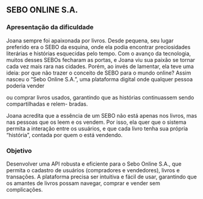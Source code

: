 ## SEBO ONLINE S.A.

### Apresentação da dificuldade
Joana sempre foi apaixonada por livros. Desde pequena, seu lugar preferido era o SEBO da esquina,
onde ela podia encontrar preciosidades literárias e histórias esquecidas pelo tempo. Com o avanço da
tecnologia, muitos desses SEBOs fecharam as portas, e Joana viu sua paixão se tornar cada vez mais
rara nas cidades. Porém, ao invés de lamentar, ela teve uma ideia: por que não trazer o conceito de
SEBO para o mundo online?
Assim nasceu o “Sebo Online S.A.”, uma plataforma digital onde qualquer pessoa poderia vender

ou comprar livros usados, garantindo que as histórias continuassem sendo compartilhadas e relem-
bradas.

Joana acredita que a essência de um SEBO não está apenas nos livros, mas nas pessoas que os
leem e os vendem. Por isso, ela quer que o sistema permita a interação entre os usuários, e que cada
livro tenha sua própria “história”, contada por quem o está vendendo.

### Objetivo
Desenvolver uma API robusta e eficiente para o Sebo Online S.A., que permita o cadastro de usuários
(compradores e vendedores), livros e transações. A plataforma precisa ser intuitiva e fácil de usar,
garantindo que os amantes de livros possam navegar, comprar e vender sem complicações.